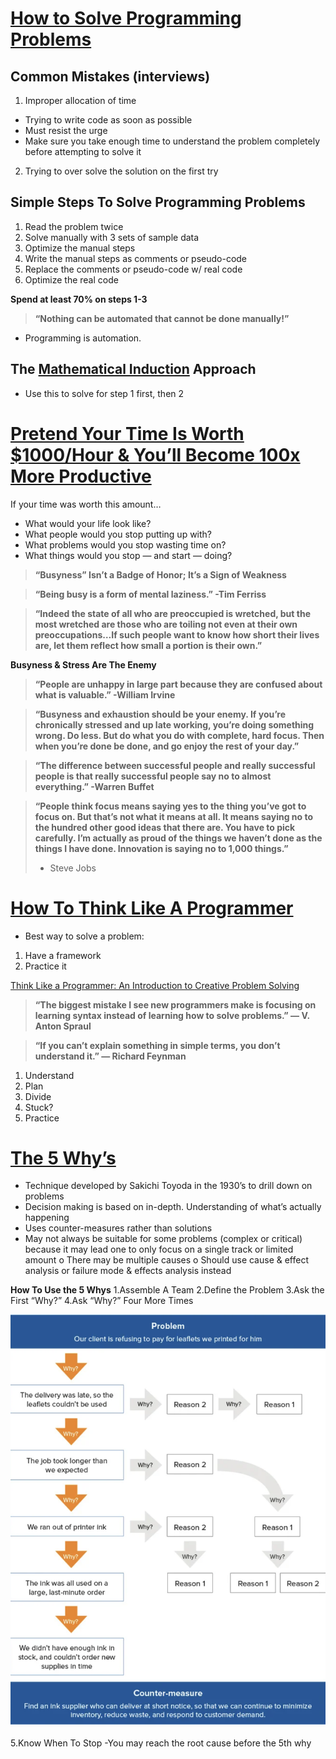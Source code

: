 # [How to Solve Programming Problems](https://simpleprogrammer.com/solving-problems-breaking-it-down/)

## Common Mistakes (interviews)
1.	Improper allocation of time
-	Trying to write code as soon as possible
-	Must resist the urge
-	Make sure you take enough time to understand the problem completely before attempting to solve it
2.	Trying to over solve the solution on the first try

## Simple Steps To Solve Programming Problems
1.	Read the problem twice
2.	Solve manually with 3 sets of sample data
3.	Optimize the manual steps
4.	Write the manual steps as comments or pseudo-code
5.	Replace the comments or pseudo-code w/ real code
6.	Optimize the real code

**Spend at least 70% on steps 1-3**

> **“Nothing can be automated that cannot be done manually!”**

-	Programming is automation.

## The [Mathematical Induction]( https://en.wikipedia.org/wiki/Mathematical_induction) Approach
-	Use this to solve for step 1 first, then 2


# [Pretend Your Time Is Worth $1000/Hour & You’ll Become 100x More Productive]( https://medium.com/swlh/pretend-your-time-is-worth-1-000-hour-and-youll-become-100x-more-productive-f04628bb3e6d)

If your time was worth this amount…
- What would your life look like?
-	What people would you stop putting up with?
-	What problems would you stop wasting time on?
-	What things would you stop — and start — doing?

> **“Busyness” Isn’t a Badge of Honor; It’s a Sign of Weakness**

> **“Being busy is a form of mental laziness.” -Tim Ferriss**

> **“Indeed the state of all who are preoccupied is wretched, but the most wretched are those who are toiling not even at their own preoccupations…If such people want to know how short their lives are, let them reflect how small a portion is their own.”**

**Busyness & Stress Are The Enemy**

> **“People are unhappy in large part because they are confused about what is valuable.” -William Irvine**

> **“Busyness and exhaustion should be your enemy. If you’re chronically stressed and up late working, you’re doing something wrong. Do less. But do what you do with complete, hard focus. Then when you’re done be done, and go enjoy the rest of your day.”**

> **“The difference between successful people and really successful people is that really successful people say no to almost everything.” -Warren Buffet**

> **“People think focus means saying yes to the thing you’ve got to focus on. But that’s not what it means at all. It means saying no to the hundred other good ideas that there are. You have to pick carefully. I’m actually as proud of the things we haven’t done as the things I have done. Innovation is saying no to 1,000 things.”**
> - Steve Jobs

# [How To Think Like A Programmer]( https://www.freecodecamp.org/news/how-to-think-like-a-programmer-lessons-in-problem-solving-d1d8bf1de7d2/)

-	Best way to solve a problem:
1.	Have a framework
2.	Practice it

[Think Like a Programmer: An Introduction to Creative Problem Solving
](https://www.amazon.com/dp/1593274246/?tag=richardreeze-20)

> **“The biggest mistake I see new programmers make is focusing on learning syntax instead of learning how to solve   problems.” — V. Anton Spraul**

> **“If you can’t explain something in simple terms, you don’t understand it.” — Richard Feynman**


1. Understand
2. Plan
3. Divide
4. Stuck?
5. Practice

# [The 5 Why’s](https://www.mindtools.com/pages/article/newTMC_5W.htm)

-	Technique developed by Sakichi Toyoda in the 1930’s to drill down on problems
-	Decision making is based on in-depth. Understanding of what’s actually happening
-	Uses counter-measures rather than solutions
-	May not always be suitable for some problems (complex or critical) because it may lead one to only focus on a single track or limited amount
o	There may be multiple causes
o	Should use cause & effect analysis or failure mode & effects analysis instead

**How To Use the 5 Whys**
1.Assemble A Team
2.Define the Problem
3.Ask the First “Why?”
4.Ask “Why?” Four More Times

![](5whys.png)

5.Know When To Stop
    -You may reach the root cause before the 5th why








